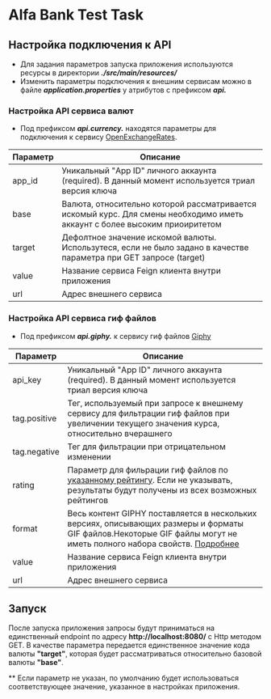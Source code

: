 # Alfa Bank Test Task
## Настройка подключения к API
- Для задания параметров запуска приложения используются ресурсы в директории ***./src/main/resources/***
- Изменить параметры подключения к внешним сервисам можно в файле ***application.properties*** у атрибутов с префиксом ***api.***
### Настройка API сервиса валют
- Под префиксом ***api.currency.*** находятся параметры для подключения к сервису [OpenExchangeRates](https://docs.openexchangerates.org/docs/latest-json).

|Параметр|Описание|
| -----|------|
|app_id|Уникальный "App ID" личного аккаунта (required). В данный момент используется триал версия ключа|
|base|Валюта, относительно которой рассматривается искомый курс. Для смены необходимо иметь аккаунт с более высоким приоиритетом|
|target|Дефолтное значение искомой валюты. Использутеся, если не было задано в качестве параметра при GET запросе (target)|
|value|Название сервиса Feign клиента внутри приложения|
|url|Адрес внешнего сервиса|
### Настройка API сервиса гиф файлов
- Под префиксом ***api.giphy.*** к сервису гиф файлов [Giphy](https://developers.giphy.com/docs/api/endpoint#random)

|Параметр|Описание|
| -----|------|
|api_key|Уникальный "App ID" личного аккаунта (required). В данный момент используется триал версия ключа|
|tag.positive|Тег, используемый при запросе к внешнему сервису для фильтрации гиф файлов при увеличении текущего значения курса, относительно вчерашнего|
|tag.negative|Тег для фильтрации при отрицательном изменении|
|rating|Параметр для фильрации гиф файлов по [указанному рейтингу](https://developers.giphy.com/docs/optional-settings/#rating). Если не указывать, результаты будут получены из всех возможных рейтингов|
|format|Весь контент GIPHY поставляется в нескольких версиях, описывающих размеры и форматы GIF файлов.Некоторые GIF файлы могут не иметь полного набора свойств. [Подробнее](https://developers.giphy.com/docs/optional-settings/#rendition-guide)|
|value|Название сервиса Feign клиента внутри приложения|
|url|Адрес внешнего сервиса|
## Запуск
После запуска приложения запросы будут приниматься на единственный endpoint по адресу **http://localhost:8080/** с Http методом GET.
В качестве параметра передается единственное значение кода валюты **"target"**, которая будет рассматриваться относительно базовой валюты **"base"**.

 ** Если параметр не указан, по умолчанию будет использоваться соответствующее значениe, указанное в настройках приложения. 